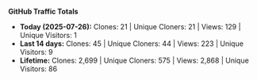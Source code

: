 
**GitHub Traffic Totals**

- **Today (2025-07-26):** Clones: 21 | Unique Cloners: 21 | Views: 129 | Unique Visitors: 1
- **Last 14 days:** Clones: 45 | Unique Cloners: 44 | Views: 223 | Unique Visitors: 9
- **Lifetime:** Clones: 2,699 | Unique Cloners: 575 | Views: 2,868 | Unique Visitors: 86
